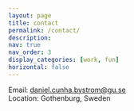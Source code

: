 ```yaml
---
layout: page
title: contact 
permalink: /contact/
description:
nav: true
nav_order: 3
display_categories: [work, fun]
horizontal: false
---
```


Email: [daniel.cunha.bystrom@gu.se](mailto:daniel.cunha.bystrom@gu.se) <br>
Location: Gothenburg, Sweden

